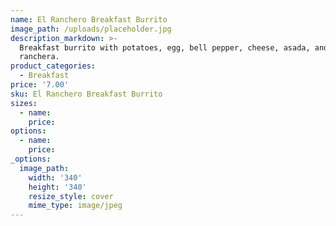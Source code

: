 ```yaml
---
name: El Ranchero Breakfast Burrito
image_path: /uploads/placeholder.jpg
description_markdown: >-
  Breakfast burrito with potatoes, egg, bell pepper, cheese, asada, and salsa
  ranchera.
product_categories:
  - Breakfast
price: '7.00'
sku: El Ranchero Breakfast Burrito
sizes:
  - name:
    price:
options:
  - name:
    price:
_options:
  image_path:
    width: '340'
    height: '340'
    resize_style: cover
    mime_type: image/jpeg
---
```

